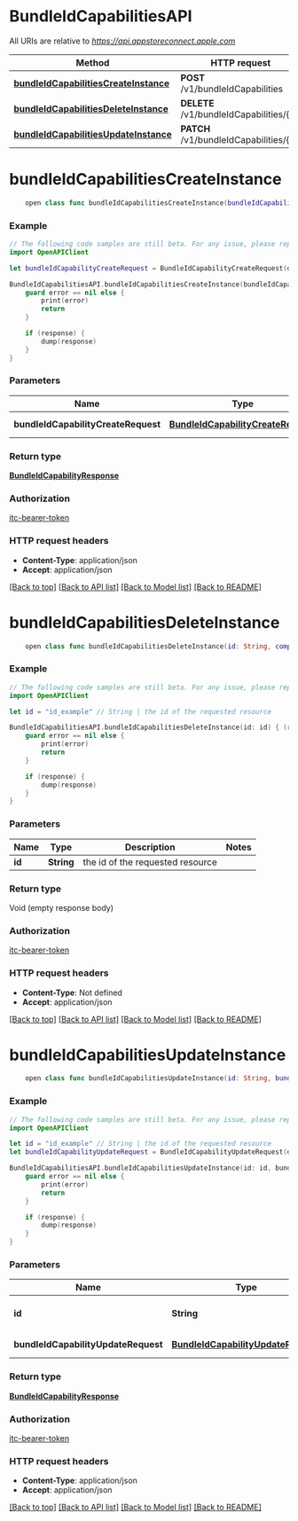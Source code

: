 # BundleIdCapabilitiesAPI

All URIs are relative to *https://api.appstoreconnect.apple.com*

Method | HTTP request | Description
------------- | ------------- | -------------
[**bundleIdCapabilitiesCreateInstance**](BundleIdCapabilitiesAPI.md#bundleidcapabilitiescreateinstance) | **POST** /v1/bundleIdCapabilities | 
[**bundleIdCapabilitiesDeleteInstance**](BundleIdCapabilitiesAPI.md#bundleidcapabilitiesdeleteinstance) | **DELETE** /v1/bundleIdCapabilities/{id} | 
[**bundleIdCapabilitiesUpdateInstance**](BundleIdCapabilitiesAPI.md#bundleidcapabilitiesupdateinstance) | **PATCH** /v1/bundleIdCapabilities/{id} | 


# **bundleIdCapabilitiesCreateInstance**
```swift
    open class func bundleIdCapabilitiesCreateInstance(bundleIdCapabilityCreateRequest: BundleIdCapabilityCreateRequest, completion: @escaping (_ data: BundleIdCapabilityResponse?, _ error: Error?) -> Void)
```



### Example
```swift
// The following code samples are still beta. For any issue, please report via http://github.com/OpenAPITools/openapi-generator/issues/new
import OpenAPIClient

let bundleIdCapabilityCreateRequest = BundleIdCapabilityCreateRequest(data: BundleIdCapabilityCreateRequest_data(type: "type_example", attributes: BundleIdCapabilityCreateRequest_data_attributes(capabilityType: CapabilityType(), settings: [CapabilitySetting(key: "key_example", name: "name_example", description: "description_example", enabledByDefault: false, visible: false, allowedInstances: "allowedInstances_example", minInstances: 123, options: [CapabilityOption(key: "key_example", name: "name_example", description: "description_example", enabledByDefault: false, enabled: false, supportsWildcard: false)])]), relationships: BundleIdCapabilityCreateRequest_data_relationships(bundleId: BundleIdCapabilityCreateRequest_data_relationships_bundleId(data: BundleIdCapabilityCreateRequest_data_relationships_bundleId_data(type: "type_example", id: "id_example"))))) // BundleIdCapabilityCreateRequest | BundleIdCapability representation

BundleIdCapabilitiesAPI.bundleIdCapabilitiesCreateInstance(bundleIdCapabilityCreateRequest: bundleIdCapabilityCreateRequest) { (response, error) in
    guard error == nil else {
        print(error)
        return
    }

    if (response) {
        dump(response)
    }
}
```

### Parameters

Name | Type | Description  | Notes
------------- | ------------- | ------------- | -------------
 **bundleIdCapabilityCreateRequest** | [**BundleIdCapabilityCreateRequest**](BundleIdCapabilityCreateRequest.md) | BundleIdCapability representation | 

### Return type

[**BundleIdCapabilityResponse**](BundleIdCapabilityResponse.md)

### Authorization

[itc-bearer-token](../README.md#itc-bearer-token)

### HTTP request headers

 - **Content-Type**: application/json
 - **Accept**: application/json

[[Back to top]](#) [[Back to API list]](../README.md#documentation-for-api-endpoints) [[Back to Model list]](../README.md#documentation-for-models) [[Back to README]](../README.md)

# **bundleIdCapabilitiesDeleteInstance**
```swift
    open class func bundleIdCapabilitiesDeleteInstance(id: String, completion: @escaping (_ data: Void?, _ error: Error?) -> Void)
```



### Example
```swift
// The following code samples are still beta. For any issue, please report via http://github.com/OpenAPITools/openapi-generator/issues/new
import OpenAPIClient

let id = "id_example" // String | the id of the requested resource

BundleIdCapabilitiesAPI.bundleIdCapabilitiesDeleteInstance(id: id) { (response, error) in
    guard error == nil else {
        print(error)
        return
    }

    if (response) {
        dump(response)
    }
}
```

### Parameters

Name | Type | Description  | Notes
------------- | ------------- | ------------- | -------------
 **id** | **String** | the id of the requested resource | 

### Return type

Void (empty response body)

### Authorization

[itc-bearer-token](../README.md#itc-bearer-token)

### HTTP request headers

 - **Content-Type**: Not defined
 - **Accept**: application/json

[[Back to top]](#) [[Back to API list]](../README.md#documentation-for-api-endpoints) [[Back to Model list]](../README.md#documentation-for-models) [[Back to README]](../README.md)

# **bundleIdCapabilitiesUpdateInstance**
```swift
    open class func bundleIdCapabilitiesUpdateInstance(id: String, bundleIdCapabilityUpdateRequest: BundleIdCapabilityUpdateRequest, completion: @escaping (_ data: BundleIdCapabilityResponse?, _ error: Error?) -> Void)
```



### Example
```swift
// The following code samples are still beta. For any issue, please report via http://github.com/OpenAPITools/openapi-generator/issues/new
import OpenAPIClient

let id = "id_example" // String | the id of the requested resource
let bundleIdCapabilityUpdateRequest = BundleIdCapabilityUpdateRequest(data: BundleIdCapabilityUpdateRequest_data(type: "type_example", id: "id_example", attributes: BundleIdCapability_attributes(capabilityType: CapabilityType(), settings: [CapabilitySetting(key: "key_example", name: "name_example", description: "description_example", enabledByDefault: false, visible: false, allowedInstances: "allowedInstances_example", minInstances: 123, options: [CapabilityOption(key: "key_example", name: "name_example", description: "description_example", enabledByDefault: false, enabled: false, supportsWildcard: false)])]))) // BundleIdCapabilityUpdateRequest | BundleIdCapability representation

BundleIdCapabilitiesAPI.bundleIdCapabilitiesUpdateInstance(id: id, bundleIdCapabilityUpdateRequest: bundleIdCapabilityUpdateRequest) { (response, error) in
    guard error == nil else {
        print(error)
        return
    }

    if (response) {
        dump(response)
    }
}
```

### Parameters

Name | Type | Description  | Notes
------------- | ------------- | ------------- | -------------
 **id** | **String** | the id of the requested resource | 
 **bundleIdCapabilityUpdateRequest** | [**BundleIdCapabilityUpdateRequest**](BundleIdCapabilityUpdateRequest.md) | BundleIdCapability representation | 

### Return type

[**BundleIdCapabilityResponse**](BundleIdCapabilityResponse.md)

### Authorization

[itc-bearer-token](../README.md#itc-bearer-token)

### HTTP request headers

 - **Content-Type**: application/json
 - **Accept**: application/json

[[Back to top]](#) [[Back to API list]](../README.md#documentation-for-api-endpoints) [[Back to Model list]](../README.md#documentation-for-models) [[Back to README]](../README.md)

